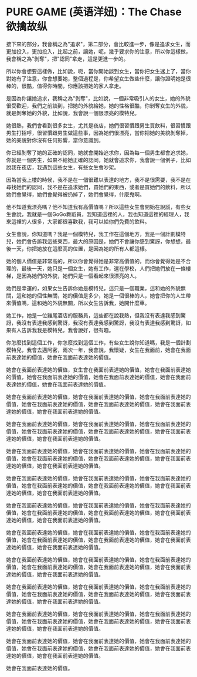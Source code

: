 # PURE GAME (英语洋妞)：The Chase 欲擒故纵

接下來的部分，我會稱之為"追求"，第二部分，會比較進一步，像是追求女生，而更加投入，更加投入，比起之前，讓她，呃，幾乎要求你的注意，所以你這樣做，我會稱之為"剝奪"，把"認同"拿走，這是更進一步的。

所以你會想要這樣做，比如說，呃，當你開始談到女生，當你把女生迷上了，當你對她有了注意，你會想要她，整個過程是，你希望女生做些什麼，讓你證明她是很棒的，很酷，值得你時間，你應該把她的家人拿走。

是因為你讓她追求，我稱之為"剝奪"，比如說，一個非常吸引人的女生，她的外貌很受歡迎，我們之前談到，把她的外貌給她，她的性格很酷，你剝奪女生的外貌，就是剝奪她的外貌，比如說，我會說一個很漂亮的模特兒。

她很熱，我們會看到很多女生，尤其是夜店，她們很習慣跟男生買飲料，很習慣跟男生打招呼，很習慣跟男生做這些事，因為她們很漂亮，當你把她的美貌剝奪掉，她的美貌對你沒有任何影響，當你意識到。

你已經剝奪了她的正確的認同，她就會開始追求你，因為每一個男生都會追求她，你就是一個男生，如果不給她正確的認同，她就會追求你，我會說一個例子，比如說我在夜店，我遇到這些女生，有些女生會吵架。

因為當我上樓的時候，我不是在一個很難以表達的地方，我不是很需要，我不是在尋找她們的認同，我不是在追求她們，買她們的東西，或者是買她們的飲料，所以她們會覺得，她們會覺得被扔掉了，她們會覺得，什麼鬼啊。

他不知道我漂亮嗎？他不知道我有高價值嗎？所以這些女生會開始在說謊，有些女生會說，我就是一個GoGo舞蹈員，我知道這裡的人，我也知道這裡的經理人，我來這裡的人很多，大家都很喜歡我，我可以給你們免費的飲料。

女生會說，你知道嗎？我是一個模特兒，我工作在這個地方，我是一個計劃模特兒，她們會告訴我這些東西，最大的原因是，她們不會讓你感到驚訝，你想想，最後一天，你把她放在這麼高的位置，是因為她的所有人都這樣。

她的個人價值是非常高的，所以你會覺得她是非常高價值的，而你會覺得她是不合理的，最後一天，她只是一個女生，她有工作，還在學校，人們把她們放在一條樓梯，是因為她們的外貌，她們只是一個看起來很漂亮的人。

她們是幸運的，如果女生告訴你她是模特兒，這只是一個職業，這和她的外貌無關，這和她的個性無關，她的價值是多少，她是一個很棒的人，她會把你的人生帶來價值嗎，這和她的外貌無關，所以女生告訴我，她開什麼車。

她工作，她是一位雞尾酒店的服務員，這些都在說我熱，但我沒有表達我感到驚訝，我沒有表達我感到驚訝，我沒有表達我感到驚訝，我沒有表達我感到驚訝，如果有人告訴我我是模特兒，我會說好，很有趣。

你怎麼找到這個工作，你怎麼找到這個工作，有些女生說你知道嗎，我是一個計劃模特兒，我會去邁阿密，兩次一年，我會說，我懷疑，女生在我面前，她會在我面前表達她的價值，她會在我面前表達她的價值。

她會在我面前表達她的價值，女生會在我面前表達她的價值，她會在我面前表達她的價值，她會在我面前表達她的價值，她會在我面前表達她的價值，她會在我面前表達她的價值，她會在我面前表達她的價值。

她會在我面前表達她的價值，她會在我面前表達她的價值，她會在我面前表達她的價值，她會在我面前表達她的價值，她會在我面前表達她的價值，她會在我面前表達她的價值，她會在我面前表達她的價值。

她會在我面前表達她的價值，她會在我面前表達她的價值，她會在我面前表達她的價值，她會在我面前表達她的價值，她會在我面前表達她的價值，她會在我面前表達她的價值，她會在我面前表達她的價值。

她會在我面前表達她的價值，她會在我面前表達她的價值，她會在我面前表達她的價值，她會在我面前表達她的價值，她會在我面前表達她的價值，她會在我面前表達她的價值，她會在我面前表達她的價值。

她會在我面前表達她的價值，她會在我面前表達她的價值，她會在我面前表達她的價值，她會在我面前表達她的價值，她會在我面前表達她的價值，她會在我面前表達她的價值，她會在我面前表達她的價值。

她會在我面前表達她的價值，她會在我面前表達她的價值，她會在我面前表達她的價值，她會在我面前表達她的價值，她會在我面前表達她的價值，她會在我面前表達她的價值，她會在我面前表達她的價值。

她會在我面前表達她的價值，她會在我面前表達她的價值，她會在我面前表達她的價值，她會在我面前表達她的價值，她會在我面前表達她的價值，她會在我面前表達她的價值，她會在我面前表達她的價值。

她會在我面前表達她的價值，她會在我面前表達她的價值，她會在我面前表達她的價值，她會在我面前表達她的價值，她會在我面前表達她的價值，她會在我面前表達她的價值，她會在我面前表達她的價值。

她會在我面前表達她的價值，她會在我面前表達她的價值，她會在我面前表達她的價值，她會在我面前表達她的價值，她會在我面前表達她的價值，她會在我面前表達她的價值，她會在我面前表達她的價值。

她會在我面前表達她的價值，她會在我面前表達她的價值，她會在我面前表達她的價值，她會在我面前表達她的價值，她會在我面前表達她的價值，她會在我面前表達她的價值，她會在我面前表達她的價值。

她會在我面前表達她的價值，她會在我面前表達她的價值，她會在我面前表達她的價值，她會在我面前表達她的價值，她會在我面前表達她的價值，她會在我面前表達她的價值，她會在我面前表達她的價值。

她會在我面前表達她的價值。